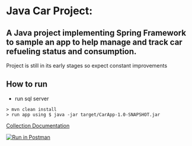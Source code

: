 # Java Car Project:


## A Java project implementing Spring Framework to sample an app to help manage and track car refueling status and consumption.

Project is still in its early stages so expect constant improvements


## How to run
- run sql server

```
> mvn clean install
> run app using $ java -jar target/CarApp-1.0-SNAPSHOT.jar
```


[Collection Documentation](https://documenter.getpostman.com/view/1138746/collection/RVu5j98p)


[![Run in Postman](https://run.pstmn.io/button.svg)](https://app.getpostman.com/run-collection/1e858d6378475dec890b)